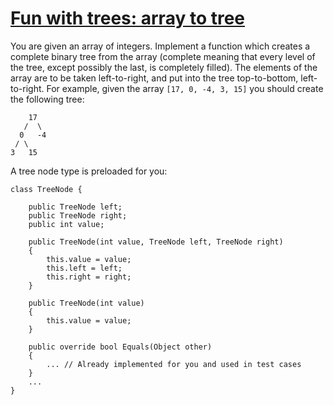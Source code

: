 # [Fun with trees: array to tree](https://www.codewars.com/kata/57e5a6a67fbcc9ba900021cd)

You are given an array of integers.
Implement a function which creates a complete binary tree from the array (complete meaning that every level of the tree, except possibly the last, is completely filled).
The elements of the array are to be taken left-to-right, and put into the tree top-to-bottom, left-to-right.
For example, given the array `[17, 0, -4, 3, 15]` you should create the following tree:

```
    17
   /  \
  0   -4
 / \
3   15 
```

A tree node type is preloaded for you:

```
class TreeNode {

    public TreeNode left;
    public TreeNode right;
    public int value;
    
    public TreeNode(int value, TreeNode left, TreeNode right)
    {
        this.value = value;
        this.left = left;
        this.right = right;
    }
    
    public TreeNode(int value) 
    {
        this.value = value;
    }
    
    public override bool Equals(Object other)
    {
        ... // Already implemented for you and used in test cases 
    }
    ...
}
```